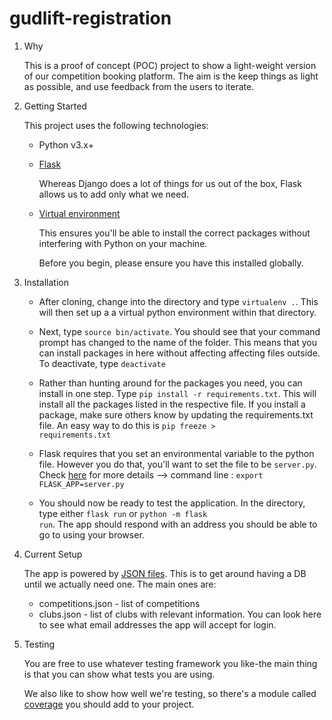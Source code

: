 # gudlift-registration

1. Why


    This is a proof of concept (POC) project to show a light-weight version of our competition booking platform. The aim is the keep things as light as possible, and use feedback from the users to iterate.

2. Getting Started

    This project uses the following technologies:

    * Python v3.x+

    * [Flask](https://flask.palletsprojects.com/en/1.1.x/)

        Whereas Django does a lot of things for us out of the box, Flask allows us to add only what we need. 
     

    * [Virtual environment](https://virtualenv.pypa.io/en/stable/installation.html)

        This ensures you'll be able to install the correct packages without interfering with Python on your machine.

        Before you begin, please ensure you have this installed globally. 


3. Installation

    - After cloning, change into the directory and type <code>virtualenv .</code>. This will then set up a a virtual python environment within that directory.

    - Next, type <code>source bin/activate</code>. You should see that your command prompt has changed to the name of the folder. This means that you can install packages in here without affecting affecting files outside. To deactivate, type <code>deactivate</code>

    - Rather than hunting around for the packages you need, you can install in one step. Type <code>pip install -r requirements.txt</code>. This will install all the packages listed in the respective file. If you install a package, make sure others know by updating the requirements.txt file. An easy way to do this is <code>pip freeze > requirements.txt</code>

    - Flask requires that you set an environmental variable to the python file. However you do that, you'll want to set the file to be <code>server.py</code>. Check [here](https://flask.palletsprojects.com/en/1.1.x/quickstart/#a-minimal-application) for more details --> command line : `export FLASK_APP=server.py`

    - You should now be ready to test the application. In the directory, type either <code>flask run</code> or <code>python -m flask run</code>. The app should respond with an address you should be able to go to using your browser.

4. Current Setup

    The app is powered by [JSON files](https://www.tutorialspoint.com/json/json_quick_guide.htm). This is to get around having a DB until we actually need one. The main ones are:
     
    * competitions.json - list of competitions
    * clubs.json - list of clubs with relevant information. You can look here to see what email addresses the app will accept for login.

5. Testing

    You are free to use whatever testing framework you like-the main thing is that you can show what tests you are using.

    We also like to show how well we're testing, so there's a module called 
    [coverage](https://coverage.readthedocs.io/en/coverage-5.1/) you should add to your project.

